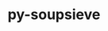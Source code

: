 ---
title: "py-soupsieve"
layout: cache
categories: [package, v0.20.1]
meta: {"versions": ["2.3.2.post1"], "compilers": ["gcc@=11.1.0", "gcc@=11.3.0"], "oss": ["ubuntu20.04", "ubuntu22.04"], "platforms": ["linux"], "targets": ["ppc64le", "x86_64_v3"], "stacks": ["data-vis-sdk", "e4s", "e4s-power", "ml-linux-x86_64-cpu", "ml-linux-x86_64-cuda", "root"], "num_specs": 11, "num_specs_by_stack": {"e4s-power": 3, "root": 11, "data-vis-sdk": 4, "e4s": 3, "ml-linux-x86_64-cpu": 1, "ml-linux-x86_64-cuda": 1}}
spec_details: [{"hash": "tg6assiyvpsxxrbl37gnn3kjzobnm3dn", "compiler": "gcc@=11.1.0", "versions": ["2.3.2.post1"], "os": "ubuntu20.04", "platform": "linux", "target": "ppc64le", "variants": ["build_system=python_pip"], "stacks": ["e4s-power", "root"], "size": "-", "tarball": "https://binaries.spack.io/releases/v0.20.1/build_cache/linux-ubuntu20.04-ppc64le/gcc-11.1.0/py-soupsieve-2.3.2.post1/linux-ubuntu20.04-ppc64le-gcc-11.1.0-py-soupsieve-2.3.2.post1-tg6assiyvpsxxrbl37gnn3kjzobnm3dn.spack"}, {"hash": "rjqeva5bsqoqf2zq357dcyz6srxv4t2t", "compiler": "gcc@=11.1.0", "versions": ["2.3.2.post1"], "os": "ubuntu20.04", "platform": "linux", "target": "ppc64le", "variants": ["build_system=python_pip"], "stacks": ["e4s-power", "root"], "size": "-", "tarball": "https://binaries.spack.io/releases/v0.20.1/build_cache/linux-ubuntu20.04-ppc64le/gcc-11.1.0/py-soupsieve-2.3.2.post1/linux-ubuntu20.04-ppc64le-gcc-11.1.0-py-soupsieve-2.3.2.post1-rjqeva5bsqoqf2zq357dcyz6srxv4t2t.spack"}, {"hash": "tpw6malb3wpxlx5ftbnlks2kg277pr3p", "compiler": "gcc@=11.1.0", "versions": ["2.3.2.post1"], "os": "ubuntu20.04", "platform": "linux", "target": "ppc64le", "variants": ["build_system=python_pip"], "stacks": ["e4s-power", "root"], "size": "-", "tarball": "https://binaries.spack.io/releases/v0.20.1/build_cache/linux-ubuntu20.04-ppc64le/gcc-11.1.0/py-soupsieve-2.3.2.post1/linux-ubuntu20.04-ppc64le-gcc-11.1.0-py-soupsieve-2.3.2.post1-tpw6malb3wpxlx5ftbnlks2kg277pr3p.spack"}, {"hash": "ogzi4ayozcfq7wyaktfbakph3qku6xhe", "compiler": "gcc@=11.1.0", "versions": ["2.3.2.post1"], "os": "ubuntu20.04", "platform": "linux", "target": "x86_64_v3", "variants": ["build_system=python_pip"], "stacks": ["root", "data-vis-sdk"], "size": "-", "tarball": "https://binaries.spack.io/releases/v0.20.1/build_cache/linux-ubuntu20.04-x86_64_v3/gcc-11.1.0/py-soupsieve-2.3.2.post1/linux-ubuntu20.04-x86_64_v3-gcc-11.1.0-py-soupsieve-2.3.2.post1-ogzi4ayozcfq7wyaktfbakph3qku6xhe.spack"}, {"hash": "tcjj7lw7dqp7zqrz3bfcwawbza25stlv", "compiler": "gcc@=11.1.0", "versions": ["2.3.2.post1"], "os": "ubuntu20.04", "platform": "linux", "target": "x86_64_v3", "variants": ["build_system=python_pip"], "stacks": ["root", "data-vis-sdk"], "size": "-", "tarball": "https://binaries.spack.io/releases/v0.20.1/build_cache/linux-ubuntu20.04-x86_64_v3/gcc-11.1.0/py-soupsieve-2.3.2.post1/linux-ubuntu20.04-x86_64_v3-gcc-11.1.0-py-soupsieve-2.3.2.post1-tcjj7lw7dqp7zqrz3bfcwawbza25stlv.spack"}, {"hash": "54kqfgb2esilsfexz56iduxe3uj3e7ty", "compiler": "gcc@=11.1.0", "versions": ["2.3.2.post1"], "os": "ubuntu20.04", "platform": "linux", "target": "x86_64_v3", "variants": ["build_system=python_pip"], "stacks": ["root", "e4s"], "size": "-", "tarball": "https://binaries.spack.io/releases/v0.20.1/build_cache/linux-ubuntu20.04-x86_64_v3/gcc-11.1.0/py-soupsieve-2.3.2.post1/linux-ubuntu20.04-x86_64_v3-gcc-11.1.0-py-soupsieve-2.3.2.post1-54kqfgb2esilsfexz56iduxe3uj3e7ty.spack"}, {"hash": "rxnm72yfps6wugjaexrxkiaveakgdyx3", "compiler": "gcc@=11.1.0", "versions": ["2.3.2.post1"], "os": "ubuntu20.04", "platform": "linux", "target": "x86_64_v3", "variants": ["build_system=python_pip"], "stacks": ["root", "data-vis-sdk"], "size": "-", "tarball": "https://binaries.spack.io/releases/v0.20.1/build_cache/linux-ubuntu20.04-x86_64_v3/gcc-11.1.0/py-soupsieve-2.3.2.post1/linux-ubuntu20.04-x86_64_v3-gcc-11.1.0-py-soupsieve-2.3.2.post1-rxnm72yfps6wugjaexrxkiaveakgdyx3.spack"}, {"hash": "urd2nj2uzyenkzswhqfzsept7scgdcy2", "compiler": "gcc@=11.1.0", "versions": ["2.3.2.post1"], "os": "ubuntu20.04", "platform": "linux", "target": "x86_64_v3", "variants": ["build_system=python_pip"], "stacks": ["root", "data-vis-sdk"], "size": "-", "tarball": "https://binaries.spack.io/releases/v0.20.1/build_cache/linux-ubuntu20.04-x86_64_v3/gcc-11.1.0/py-soupsieve-2.3.2.post1/linux-ubuntu20.04-x86_64_v3-gcc-11.1.0-py-soupsieve-2.3.2.post1-urd2nj2uzyenkzswhqfzsept7scgdcy2.spack"}, {"hash": "gfehtxguqcprq6uyk57tmkulhgfvuzcq", "compiler": "gcc@=11.1.0", "versions": ["2.3.2.post1"], "os": "ubuntu20.04", "platform": "linux", "target": "x86_64_v3", "variants": ["build_system=python_pip"], "stacks": ["root", "e4s"], "size": "-", "tarball": "https://binaries.spack.io/releases/v0.20.1/build_cache/linux-ubuntu20.04-x86_64_v3/gcc-11.1.0/py-soupsieve-2.3.2.post1/linux-ubuntu20.04-x86_64_v3-gcc-11.1.0-py-soupsieve-2.3.2.post1-gfehtxguqcprq6uyk57tmkulhgfvuzcq.spack"}, {"hash": "z3n6d5f6w6kioif5hxwy36dgkegjnt3c", "compiler": "gcc@=11.1.0", "versions": ["2.3.2.post1"], "os": "ubuntu20.04", "platform": "linux", "target": "x86_64_v3", "variants": ["build_system=python_pip"], "stacks": ["root", "e4s"], "size": "-", "tarball": "https://binaries.spack.io/releases/v0.20.1/build_cache/linux-ubuntu20.04-x86_64_v3/gcc-11.1.0/py-soupsieve-2.3.2.post1/linux-ubuntu20.04-x86_64_v3-gcc-11.1.0-py-soupsieve-2.3.2.post1-z3n6d5f6w6kioif5hxwy36dgkegjnt3c.spack"}, {"hash": "6n5aqdreqgg32cwshsuhvb2x6qrjsqcj", "compiler": "gcc@=11.3.0", "versions": ["2.3.2.post1"], "os": "ubuntu22.04", "platform": "linux", "target": "x86_64_v3", "variants": ["build_system=python_pip"], "stacks": ["root", "ml-linux-x86_64-cpu", "ml-linux-x86_64-cuda"], "size": "-", "tarball": "https://binaries.spack.io/releases/v0.20.1/build_cache/linux-ubuntu22.04-x86_64_v3/gcc-11.3.0/py-soupsieve-2.3.2.post1/linux-ubuntu22.04-x86_64_v3-gcc-11.3.0-py-soupsieve-2.3.2.post1-6n5aqdreqgg32cwshsuhvb2x6qrjsqcj.spack"}]
---